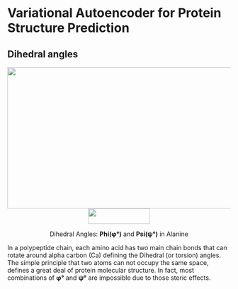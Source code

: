 # Variational Autoencoder for Protein Structure Prediction

## Dihedral angles

<div align="center">
  <a href="https://docs.google.com/presentation/d/13_RwaMP5484OTUfon9xkMnEpmJlNzRAfPP2WxHcv2fE/edit#slide=id.p">
  <img width="620px" height="320px" src="https://user-images.githubusercontent.com/34074691/177210318-489ba43c-c2cf-4bd7-b557-413fdd928fd5.gif"></a>
</div>
<div align="center">
  <a href="https://proteopedia.org/wiki/index.php/Tutorial:Ramachandran_principle_and_phi_psi_angles">
  <img width="140px" height="35px" src="https://user-images.githubusercontent.com/34074691/177212096-201c20b3-528d-420b-a6f6-a2dd87dea908.png"></a>
</div>

<div align="center">
  <p font size =13px;">
    Dihedral Angles: <strong>Phi(φ&deg;)</strong> and <strong>Psi(ψ&deg;)</strong> in Alanine </p>
</div>

In a polypeptide chain, each amino acid has two main chain bonds that can rotate around alpha carbon (Ca) defining the Dihedral (or torsion) angles.
The simple principle that two atoms can not occupy the same space, defines a great deal of protein molecular structure.
In fact, most combinations of **φ&deg;** and **ψ&deg;** are impossible due to those steric effects.
